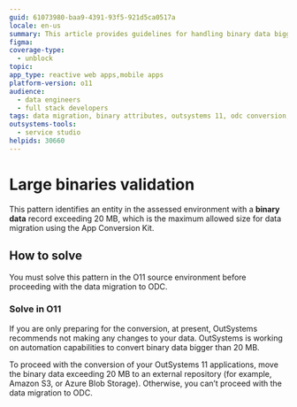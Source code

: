 ```yaml
---
guid: 61073980-baa9-4391-93f5-921d5ca0517a
locale: en-us
summary: This article provides guidelines for handling binary data bigger than 20 MB before converting O11 apps to OutSystems Developer Cloud (ODC).
figma:
coverage-type:
  - unblock
topic:
app_type: reactive web apps,mobile apps
platform-version: o11
audience:
  - data engineers
  - full stack developers
tags: data migration, binary attributes, outsystems 11, odc conversion, data validation
outsystems-tools:
  - service studio
helpids: 30660
---
```


# Large binaries validation

This pattern identifies an entity in the assessed environment with a **binary data** record exceeding 20 MB, which is the maximum allowed size for data migration using the App Conversion Kit.

## How to solve

You must solve this pattern in the O11 source environment before proceeding with the data migration to ODC.

### Solve in O11

<div class="info" markdown="1">

If you are only preparing for the conversion, at present, OutSystems recommends not making any changes to your data. OutSystems is working on automation capabilities to convert binary data bigger than 20 MB.

</div>

To proceed with the conversion of your OutSystems 11 applications, move the binary data exceeding 20 MB to an external repository (for example, Amazon S3, or Azure Blob Storage). Otherwise, you can’t proceed with the data migration to ODC.
